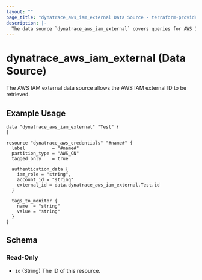 ```yaml
---
layout: ""
page_title: "dynatrace_aws_iam_external Data Source - terraform-provider-dynatrace"
description: |-
  The data source `dynatrace_aws_iam_external` covers queries for AWS IAM external ID
---
```


# dynatrace_aws_iam_external (Data Source)

The AWS IAM external data source allows the AWS IAM external ID to be retrieved.

## Example Usage

```
data "dynatrace_aws_iam_external" "Test" {
}

resource "dynatrace_aws_credentials" "#name#" {
  label          = "#name#"
  partition_type = "AWS_CN"
  tagged_only    = true

  authentication_data {
    iam_role = "string",
    account_id = "string"
    external_id = data.dynatrace_aws_iam_external.Test.id
  }

  tags_to_monitor {
    name  = "string"
    value = "string"
  }
}

```

<!-- schema generated by tfplugindocs -->
## Schema

### Read-Only

- `id` (String) The ID of this resource.
